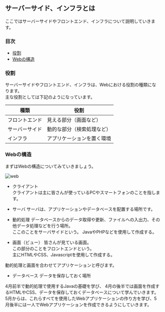 ## サーバーサイド、インフラとは
ここではサーバーサイドやフロントエンド、インフラについて説明していきます。

### 目次
* [役割](#sec1)
* [Webの構造](#sec2)

### <a name="sec1"></a>役割
サーバーサイドやフロントエンド、インフラは、Webにおける役割の種類になります。  
主な役割としては下記のようになっています。

|種類|役割|
|----|-----|
|フロントエンド|見える部分（画面など）|
|サーバーサイド|動的な部分（検索処理など）|
|インフラ|アプリケーションを置く環境|


### <a name="sec2"></a>Webの構造
まずはWebの構造についてみていきましょう。

![web](https://user-images.githubusercontent.com/32017808/38397739-53f84062-397a-11e8-8f76-9f935ce34fd0.png)


* クライアント  
クライアントは主に皆さんが使っているPCやスマートフォンのことを指します。

* サーバ
サーバは、アプリケーションやデータベースを配置する場所です。  

* 動的処理
データベースからのデータ取得や更新、ファイルへの入出力、その他データ処理などを行う場所。  
ここのことをサーバサイドという。
JavaやPHPなどを使用して作成する。  

* 画面（ビュー）
皆さんが見ている画面。  
この部分のことをフロントエンドという。  
主にHTMLやCSS、Javascriptを使用して作成する。

動的処理と画面を合わせてアプリケーションと呼びます。

* データベース
データを保存しておく場所


4月前半で動的処理で使用するJavaの基礎を学び、
4月の後半では画面を作成するHTMLやCSS、データを保存しておくデータベースについて学んでいきます。  
5月からは、これらすべてを使用したWebアプリケーションの作り方を学び、5月後半には一人でWebアプリケーションを作成できるようにしていきます。


